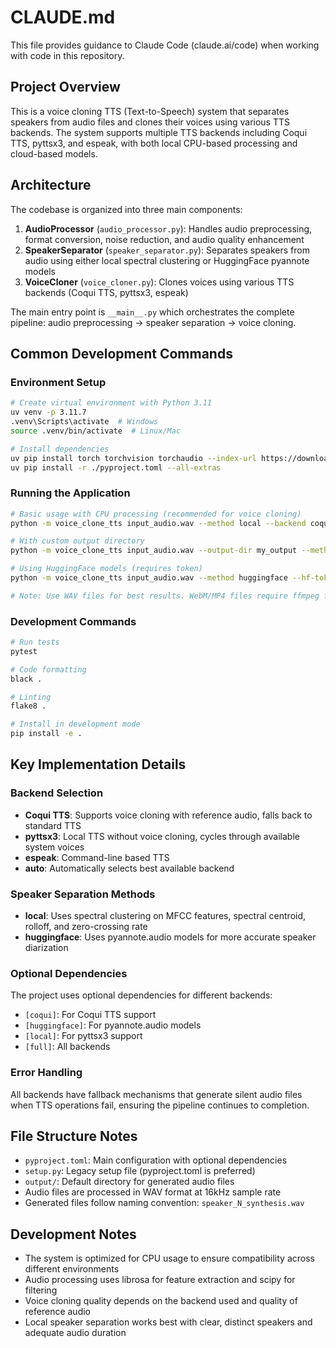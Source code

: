 # CLAUDE.md

This file provides guidance to Claude Code (claude.ai/code) when working with code in this repository.

## Project Overview

This is a voice cloning TTS (Text-to-Speech) system that separates speakers from audio files and clones their voices using various TTS backends. The system supports multiple TTS backends including Coqui TTS, pyttsx3, and espeak, with both local CPU-based processing and cloud-based models.

## Architecture

The codebase is organized into three main components:

1. **AudioProcessor** (`audio_processor.py`): Handles audio preprocessing, format conversion, noise reduction, and audio quality enhancement
2. **SpeakerSeparator** (`speaker_separator.py`): Separates speakers from audio using either local spectral clustering or HuggingFace pyannote models
3. **VoiceCloner** (`voice_cloner.py`): Clones voices using various TTS backends (Coqui TTS, pyttsx3, espeak)

The main entry point is `__main__.py` which orchestrates the complete pipeline: audio preprocessing → speaker separation → voice cloning.

## Common Development Commands

### Environment Setup
```bash
# Create virtual environment with Python 3.11
uv venv -p 3.11.7
.venv\Scripts\activate  # Windows
source .venv/bin/activate  # Linux/Mac

# Install dependencies
uv pip install torch torchvision torchaudio --index-url https://download.pytorch.org/whl/cpu
uv pip install -r ./pyproject.toml --all-extras
```

### Running the Application
```bash
# Basic usage with CPU processing (recommended for voice cloning)
python -m voice_clone_tts input_audio.wav --method local --backend coqui --use-cpu

# With custom output directory
python -m voice_clone_tts input_audio.wav --output-dir my_output --method local --backend coqui

# Using HuggingFace models (requires token)
python -m voice_clone_tts input_audio.wav --method huggingface --hf-token YOUR_TOKEN --backend coqui

# Note: Use WAV files for best results. WebM/MP4 files require ffmpeg for conversion
```

### Development Commands
```bash
# Run tests
pytest

# Code formatting
black .

# Linting
flake8 .

# Install in development mode
pip install -e .
```

## Key Implementation Details

### Backend Selection
- **Coqui TTS**: Supports voice cloning with reference audio, falls back to standard TTS
- **pyttsx3**: Local TTS without voice cloning, cycles through available system voices
- **espeak**: Command-line based TTS
- **auto**: Automatically selects best available backend

### Speaker Separation Methods
- **local**: Uses spectral clustering on MFCC features, spectral centroid, rolloff, and zero-crossing rate
- **huggingface**: Uses pyannote.audio models for more accurate speaker diarization

### Optional Dependencies
The project uses optional dependencies for different backends:
- `[coqui]`: For Coqui TTS support
- `[huggingface]`: For pyannote.audio models
- `[local]`: For pyttsx3 support
- `[full]`: All backends

### Error Handling
All backends have fallback mechanisms that generate silent audio files when TTS operations fail, ensuring the pipeline continues to completion.

## File Structure Notes

- `pyproject.toml`: Main configuration with optional dependencies
- `setup.py`: Legacy setup file (pyproject.toml is preferred)
- `output/`: Default directory for generated audio files
- Audio files are processed in WAV format at 16kHz sample rate
- Generated files follow naming convention: `speaker_N_synthesis.wav`

## Development Notes

- The system is optimized for CPU usage to ensure compatibility across different environments
- Audio processing uses librosa for feature extraction and scipy for filtering
- Voice cloning quality depends on the backend used and quality of reference audio
- Local speaker separation works best with clear, distinct speakers and adequate audio duration